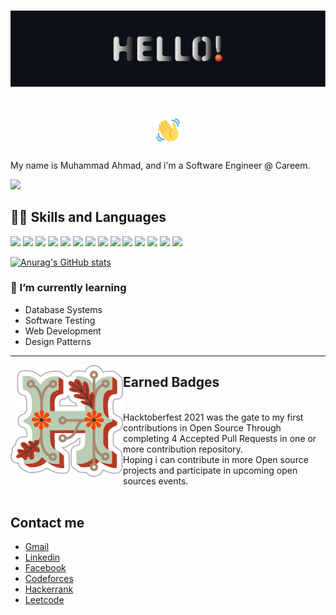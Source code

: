 # [![Header](https://raw.githubusercontent.com/ZeusDes/ZeusDes/main/Assets/Hello.svg)](https://github.com/ZeusDes/)

<h1 align="center">
    <img src="https://raw.githubusercontent.com/ZeusDes/ZeusDes/main/Assets/wave.gif" alt="Waving hand animated gif" height="45"/>
</h1>
<p>
My name is Muhammad Ahmad, and i'm a Software Engineer @ Careem.
    
[![](https://img.shields.io/badge/Download_my_Resumé-informational?style=flat&color=FFFFFF)](https://github.com/ZeusDes/ZeusDes/raw/main/Assets/MuhammadAhmad_Resume.pdf)
</p>

## 👨‍💻 Skills and Languages

![](https://img.shields.io/badge/OS-Linux-informational?style=flat&logo=linux&logoColor=white&color=2bbc8a)
![](https://img.shields.io/badge/Editor-IntelliJ_IDEA-informational?style=flat&logo=intellij-idea&logoColor=white&color=2bbc8a)
![](https://img.shields.io/badge/Editor-CLion-informational?style=flat&logo=CLion&logoColor=white&color=2bbc8a)
![](https://img.shields.io/badge/Editor-VSCode-informational?style=flat&logo=visual-studio-code&logoColor=white&color=2bbc8a)
![](https://img.shields.io/badge/Code-C++-informational?style=flat&logo=cplusplus&logoColor=white&color=2bbc8a)
![](https://img.shields.io/badge/Code-Java-informational?style=flat&logo=java&logoColor=white&color=2bbc8a)
![](https://img.shields.io/badge/Code-Python-informational?style=flat&logo=python&logoColor=white&color=2bbc8a)
![](https://img.shields.io/badge/Code-HTML5-informational?style=flat&logo=html5&logoColor=white&color=2bbc8a)
![](https://img.shields.io/badge/Shell-Bash-informational?style=flat&logo=gnu-bash&logoColor=white&color=2bbc8a)
![](https://img.shields.io/badge/Tools-QT-informational?style=flat&logo=QT&logoColor=white&color=2bbc8a)
![](https://img.shields.io/badge/Paradigm-OOP-informational?style=flat&logoColor=white&color=2bbc8a)
![](https://img.shields.io/badge/Skill-Problem_Solving-informational?style=flat&logoColor=white&color=2bbc8a)
![](https://img.shields.io/badge/Topic-Algorithms-informational?style=flat&logoColor=white&color=2bbc8a)
![](https://img.shields.io/badge/Topic-Data_Structures-informational?style=flat&logoColor=white&color=2bbc8a)

[![Anurag's GitHub stats](https://github-readme-stats.vercel.app/api?username=ZeusDes&theme=dark)](https://github.com/anuraghazra/github-readme-stats)

### 🌱 I’m currently learning
- Database Systems
- Software Testing
- Web Development
- Design Patterns
---
<p>
    <img align="left" src="https://raw.githubusercontent.com/ZeusDes/ZeusDes/main/Assets/hacktoberfest-2021-badge.png">
</p>

## Earned Badges
<br>
Hacktoberfest 2021 was the gate to my first contributions in Open Source Through completing 4 Accepted Pull Requests in one or more contribution repository.<br>
Hoping i can contribute in more Open source projects and participate in upcoming open sources events.<br>
<br>


## Contact me
- [Gmail](https://mail.google.com/mail/u/0/?fs=1&to=muhammadathabet@gmail.com&su=Hello!&tf=cm)
- [Linkedin](https://www.linkedin.com/in/muhammadd-ahmad/)
- [Facebook](https://fb.com/muhammadahmad11)
- [Codeforces](https://codeforces.com/profile/MuhammadAhmad_)
- [Hackerrank](https://www.hackerrank.com/muhammadathabet)
- [Leetcode](https://leetcode.com/MuhammmadAhmad/)

